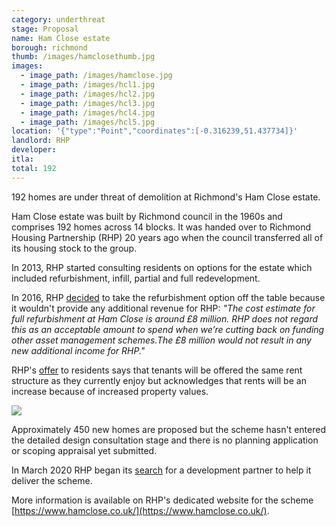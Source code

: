 ```yaml
---
category: underthreat
stage: Proposal
name: Ham Close estate 
borough: richmond
thumb: /images/hamclosethumb.jpg
images:
  - image_path: /images/hamclose.jpg
  - image_path: /images/hcl1.jpg
  - image_path: /images/hcl2.jpg
  - image_path: /images/hcl3.jpg
  - image_path: /images/hcl4.jpg
  - image_path: /images/hcl5.jpg
location: '{"type":"Point","coordinates":[-0.316239,51.437734]}'
landlord: RHP
developer:
itla:
total: 192
---
```

192 homes are under threat of demolition at Richmond's Ham Close estate.

Ham Close estate was built by Richmond council in the 1960s and comprises 192 homes across 14 blocks. It was handed over to Richmond Housing Partnership (RHP) 20 years ago when the council transferred all of its housing stock to the group.

In 2013, RHP started consulting residents on options for the estate which included refurbishment, infill, partial and full redevelopment.

In 2016, RHP [decided](https://754dc77b-a377-429d-9516-ae12db0b724d.filesusr.com/ugd/64a226_d3c5a071382d41cba0f3f38e201f2b4c.pdf) to take the refurbishment option off the table because it wouldn't provide any additional revenue for RHP: _"The cost estimate for full refurbishment at Ham Close is around £8 million. RHP does not regard this as an acceptable amount to spend when we’re cutting back on funding other asset management schemes.The £8 million would not result in any new additional income for RHP."_

RHP's [offer](https://754dc77b-a377-429d-9516-ae12db0b724d.filesusr.com/ugd/64a226_f9cd40099c6f42b28c4fa219aa05723f.pdf) to residents says that tenants will be offered the same rent structure as they currently enjoy but acknowledges that rents will be an increase because of increased property values.

<img src="/images/hamcloseoffer.png" class="img-fluid rounded img-thumbnail">

Approximately 450 new homes are proposed but the scheme hasn't entered the detailed design consultation stage and there is no planning application or scoping appraisal yet submitted.

In March 2020 RHP began its [search](https://www.housingtoday.co.uk/news/richmond-housing-partnership-seeks-partner-for-ham-close-revamp/5104757.article) for a development partner to help it deliver the scheme.

More information is available on RHP's dedicated website for the scheme [https://www.hamclose.co.uk/](https://www.hamclose.co.uk/).

